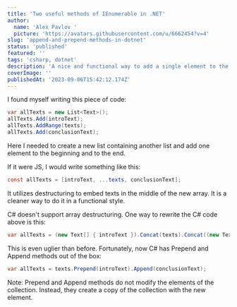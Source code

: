 ```yaml
---
title: 'Two useful methods of IEnumerable in .NET'
author:
  name: 'Alex Pavlov '
  picture: 'https://avatars.githubusercontent.com/u/6662454?v=4'
slug: 'append-and-prepend-methods-in-dotnet'
status: 'published'
featured: ''
tags: 'csharp, dotnet'
description: 'A nice and functional way to add a single element to the IEnumerable collection'
coverImage: ''
publishedAt: '2023-09-06T15:42:12.174Z'
---
```


I found myself writing this piece of code:

```csharp
var allTexts = new List<Text>();
allTexts.Add(introText);
allTexts.AddRange(texts);
allTexts.Add(conclusionText);
```

Here I needed to create a new list containing another list and add one element to the beginning and to the end.

If it were JS, I would write something like this:

```csharp
const allTexts = [introText, ...texts, conclusionText];
```

It utilizes destructuring to embed texts in the middle of the new array. It is a cleaner way to do it in a functional style.

C# doesn't support array destructuring. One way to rewrite the C# code above is this:

```csharp
var allTexts = (new Text[] { introText }).Concat(texts).Concat((new Text[] { conclusionText }));
```

This is even uglier than before. Fortunately, now C# has Prepend and Append methods out of the box:

```csharp
var allTexts = texts.Prepend(introText).Append(conclusionText);
```

Note: Prepend and Append methods do not modify the elements of the collection. Instead, they create a copy of the collection with the new element.

